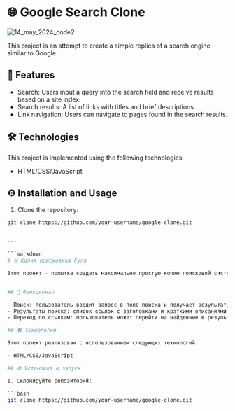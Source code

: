 # 🌐 Google Search Clone

![14_may_2024_code2](https://github.com/HAngry101/A-copy-of-the-Google-search-engine/assets/168013853/cdb7f4c8-3fbf-4b15-b0c0-967fca74c97e)


This project is an attempt to create a simple replica of a search engine similar to Google.

## 🚀 Features

- Search: Users input a query into the search field and receive results based on a site index.
- Search results: A list of links with titles and brief descriptions.
- Link navigation: Users can navigate to pages found in the search results.

## 🛠 Technologies

This project is implemented using the following technologies:

- HTML/CSS/JavaScript

## ⚙️ Installation and Usage

1. Clone the repository:

```bash
git clone https://github.com/your-username/google-clone.git


---

```markdown
# 🌐 Копия поисковика Гугл

Этот проект - попытка создать максимально простую копию поисковой системы, аналогичной Google.


## 🚀 Функционал

- Поиск: пользователь вводит запрос в поле поиска и получает результаты на основе индекса сайтов.
- Результаты поиска: список ссылок с заголовками и краткими описаниями.
- Переход по ссылкам: пользователь может перейти на найденные в результате поиска страницы.

## 🛠 Технологии

Этот проект реализован с использованием следующих технологий:

- HTML/CSS/JavaScript 

## ⚙️ Установка и запуск

1. Склонируйте репозиторий:

```bash
git clone https://github.com/your-username/google-clone.git
```

